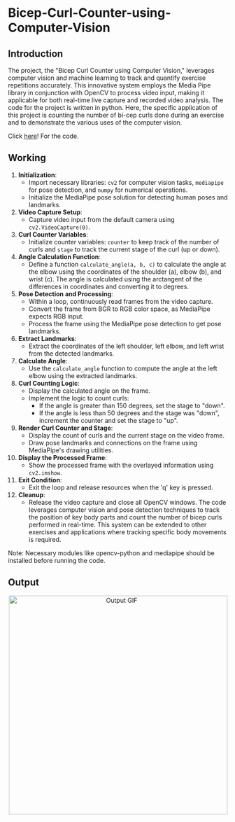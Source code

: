 # Bicep-Curl-Counter-using-Computer-Vision


## Introduction

The project, the "Bicep Curl Counter using Computer Vision," leverages computer vision and machine learning to track and quantify exercise repetitions accurately. This innovative system employs the Media Pipe library in conjunction with OpenCV to process video input, making it applicable for both real-time live capture and recorded video analysis. The code for the project is written in python. Here, the specific application of this project is counting the number of bi-cep curls done during an exercise and to demonstrate the various uses of the computer vision.


Click <a href="https://github.com/vamshirayala/Bicep-Curl-Counter-using-Computer-Vision/blob/main/curl_counter.py">here</a>! For the code.

## Working

1. **Initialization**:
   - Import necessary libraries: `cv2` for computer vision tasks, `mediapipe` for pose detection, and `numpy` for numerical operations.
   - Initialize the MediaPipe pose solution for detecting human poses and landmarks.
2. **Video Capture Setup**:
   - Capture video input from the default camera using `cv2.VideoCapture(0)`.
3. **Curl Counter Variables**:
   - Initialize counter variables: `counter` to keep track of the number of curls and `stage` to track the current stage of the curl (up or down).
4. **Angle Calculation Function**:
   - Define a function `calculate_angle(a, b, c)` to calculate the angle at the elbow using the coordinates of the shoulder (a), elbow (b), and wrist (c). The angle is calculated using the arctangent of the differences in coordinates and converting it to degrees.
5. **Pose Detection and Processing**:
   - Within a loop, continuously read frames from the video capture.
   - Convert the frame from BGR to RGB color space, as MediaPipe expects RGB input.
   - Process the frame using the MediaPipe pose detection to get pose landmarks.
6. **Extract Landmarks**:
   - Extract the coordinates of the left shoulder, left elbow, and left wrist from the detected landmarks.
7. **Calculate Angle**:
   - Use the `calculate_angle` function to compute the angle at the left elbow using the extracted landmarks.
8. **Curl Counting Logic**:
   - Display the calculated angle on the frame.
   - Implement the logic to count curls:
     - If the angle is greater than 150 degrees, set the stage to "down".
     - If the angle is less than 50 degrees and the stage was "down", increment the counter and set the stage to "up".
9. **Render Curl Counter and Stage**:
   - Display the count of curls and the current stage on the video frame.
   - Draw pose landmarks and connections on the frame using MediaPipe's drawing utilities.
10. **Display the Processed Frame**:
    - Show the processed frame with the overlayed information using `cv2.imshow`.
11. **Exit Condition**:
    - Exit the loop and release resources when the 'q' key is pressed.
12. **Cleanup**:
    - Release the video capture and close all OpenCV windows.
The code leverages computer vision and pose detection techniques to track the position of key body parts and count the number of bicep curls performed in real-time. This system can be extended to other exercises and applications where tracking specific body movements is required.


Note: Necessary modules like opencv-python and mediapipe should be installed before running the code.
 
## Output

<div align="center">
    <img src="https://github.com/vamshirayala/Bicep-Curl-Counter-using-Computer-Vision/assets/101399344/1d49159f-4565-42e0-8107-2bbcb8b2fc43" alt="Output GIF" width="500"/>
</div>


